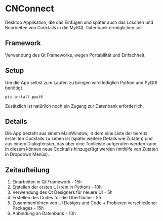 # CNConnect

Desktop Applikation, die das Einfügen und später auch das Löschen und Bearbeiten von Cocktails in die MySQL Datenbank ermöglichen soll.

## Framework

Verwendung des Qt Frameworks, wegen Portabilität und Einfachheit.

## Setup

Um die App selbst zum Laufen zu bringen wird lediglich Python und PyQt6 benötigt.

`pip install pyqt6`

Zusätzlich ist natürlich noch ein Zugang zur Datenbank erforderlich.

## Details

Die App besteht aus einem MainWindow, in dem eine Liste der bereits erstellten Cocktails zu sehen ist (später weitere Details wie Zutaten) und aus einem Dialogfenster, das über eine Toolleiste aufgerufen werden kann.
In diesem können neue Cocktails hinzugefügt werden (mithilfe von Zutaten in Dropdown Menüs).

## Zeitaufteilung

1. Einarbeiten in Qt Framework - 15h
2. Erstellen der ersten UI (rein in Python) - 10h
3. Verwendung des Qt Designers für neuere UI - 5h
4. Erstellen des Codes für die Oberfläche - 5h
5. Zusammenführen von UI Designs und Code + Probieren verschiedener Packages - 15h
6. Anbindung an Datenbank - 10h
